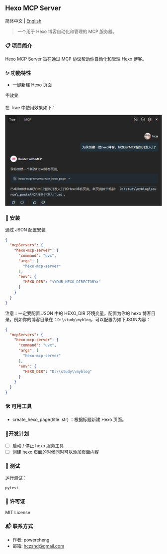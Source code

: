 ## Hexo MCP Server

简体中文 | [English](README_en.md)

> 一个用于 Hexo 博客自动化和管理的 MCP 服务器。

### 📋 项目简介
Hexo MCP Server 旨在通过 MCP 协议帮助你自动化和管理 Hexo 博客。

### ✨ 功能特性
- 一键新建 Hexo 页面

🪧效果

在 Trae 中使用效果如下：

![mcp demo](img/mcp.png)

### 🚀 安装
通过 JSON 配置安装
```json
{
  "mcpServers": {
    "hexo-mcp-server": {
      "command": "uvx",
      "args": [
        "hexo-mcp-server"
      ],
      "env": {
        "HEXO_DIR": "<YOUR_HEXO_DIRECTORY>"
      }
    }
  }
}
```
注意：一定要配置 JSON 中的 HEXO_DIR 环境变量，配置为你的 hexo 博客目录，例如你的博客目录在：`D:\study\myblog`，可以配置为如下JSON内容：

```json
{
  "mcpServers": {
    "hexo-mcp-server": {
      "command": "uvx",
      "args": [
        "hexo-mcp-server"
      ],
      "env": {
        "HEXO_DIR": "D:\\study\\myblog"
      }
    }
  }
}
```



### 🛠️ 可用工具
- create_hexo_page(title: str) ：根据标题新建 Hexo 页面。

### 📓开发计划

- [ ] 启动 / 停止 hexo 服务工具
- [ ] 创建 hexo 页面的时候同时可以添加页面内容

### 🧪 测试
运行测试：

```
pytest
```
### 📄 许可证
MIT License

### 📬 联系方式
- 作者: powercheng
- 邮箱: hczshd@gmail.com